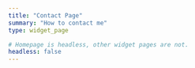 ```yaml
---
title: "Contact Page"
summary: "How to contact me"
type: widget_page

# Homepage is headless, other widget pages are not.
headless: false
---
```

